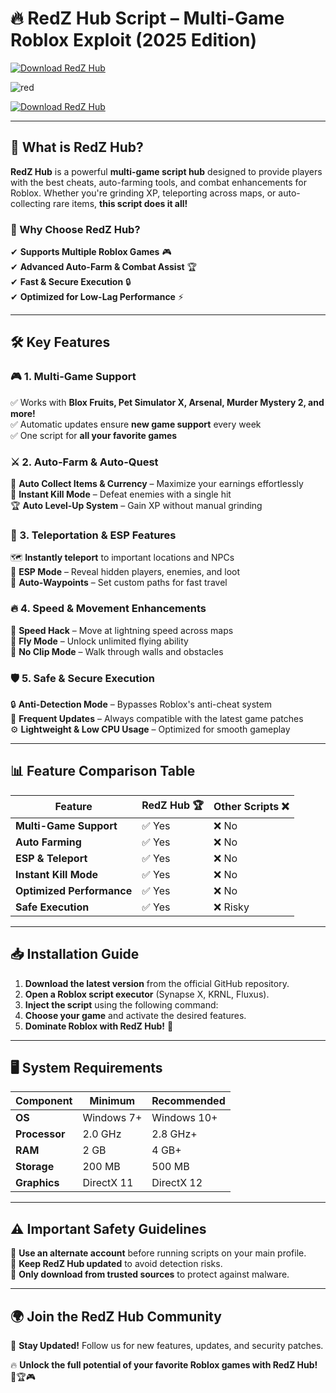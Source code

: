 # 🔥 RedZ Hub Script – Multi-Game Roblox Exploit (2025 Edition)  

[![Download RedZ Hub](https://img.shields.io/badge/Download-RedZ_Hub-red?style=for-the-badge&logo=download)]()  

![red](https://github.com/user-attachments/assets/ea135af7-2efe-4798-94d9-2c8ad6ec0cfa)

[![Download RedZ Hub](https://img.shields.io/badge/Download-RedZ_Hub-red?style=for-the-badge&logo=download)]() 



---

## 🚀 What is RedZ Hub?  

**RedZ Hub** is a powerful **multi-game script hub** designed to provide players with the best cheats, auto-farming tools, and combat enhancements for Roblox. Whether you're grinding XP, teleporting across maps, or auto-collecting rare items, **this script does it all!**  

### 🎯 Why Choose RedZ Hub?  
✔ **Supports Multiple Roblox Games** 🎮  
✔ **Advanced Auto-Farm & Combat Assist** 🏆  
✔ **Fast & Secure Execution** 🔒  
✔ **Optimized for Low-Lag Performance** ⚡  

---

## 🛠️ Key Features  

### 🎮 1. Multi-Game Support  
✅ Works with **Blox Fruits, Pet Simulator X, Arsenal, Murder Mystery 2, and more!**  
✅ Automatic updates ensure **new game support** every week  
✅ One script for **all your favorite games**  

### ⚔ 2. Auto-Farm & Auto-Quest  
🌾 **Auto Collect Items & Currency** – Maximize your earnings effortlessly  
🎯 **Instant Kill Mode** – Defeat enemies with a single hit  
🏆 **Auto Level-Up System** – Gain XP without manual grinding  

### 🚀 3. Teleportation & ESP Features  
🗺 **Instantly teleport** to important locations and NPCs  
👀 **ESP Mode** – Reveal hidden players, enemies, and loot  
📍 **Auto-Waypoints** – Set custom paths for fast travel  

### 🔥 4. Speed & Movement Enhancements  
💨 **Speed Hack** – Move at lightning speed across maps  
🦅 **Fly Mode** – Unlock unlimited flying ability  
🚫 **No Clip Mode** – Walk through walls and obstacles  

### 🛡️ 5. Safe & Secure Execution  
🔒 **Anti-Detection Mode** – Bypasses Roblox's anti-cheat system  
📅 **Frequent Updates** – Always compatible with the latest game patches  
⚙ **Lightweight & Low CPU Usage** – Optimized for smooth gameplay  

---

## 📊 Feature Comparison Table  

| Feature               | RedZ Hub 🏆  | Other Scripts ❌ |  
|----------------------|------------|----------------|  
| **Multi-Game Support** | ✅ Yes | ❌ No |  
| **Auto Farming**    | ✅ Yes | ❌ No |  
| **ESP & Teleport**  | ✅ Yes | ❌ No |  
| **Instant Kill Mode** | ✅ Yes | ❌ No |  
| **Optimized Performance** | ✅ Yes | ❌ No |  
| **Safe Execution**  | ✅ Yes | ❌ Risky |  

---

## 📥 Installation Guide  

1. **Download the latest version** from the official GitHub repository.  
2. **Open a Roblox script executor** (Synapse X, KRNL, Fluxus).  
3. **Inject the script** using the following command:  
4. **Choose your game** and activate the desired features.  
5. **Dominate Roblox with RedZ Hub!** 🚀  

---

## 🖥 System Requirements  

| Component          | Minimum   | Recommended |  
|------------------|-----------|------------|  
| **OS**          | Windows 7+ | Windows 10+ |  
| **Processor**   | 2.0 GHz    | 2.8 GHz+ |  
| **RAM**         | 2 GB       | 4 GB+ |  
| **Storage**     | 200 MB     | 500 MB |  
| **Graphics**    | DirectX 11 | DirectX 12 |  

---

## ⚠️ Important Safety Guidelines  

🔹 **Use an alternate account** before running scripts on your main profile.  
🔹 **Keep RedZ Hub updated** to avoid detection risks.  
🔹 **Only download from trusted sources** to protect against malware.  

---

## 🌍 Join the RedZ Hub Community  


📢 **Stay Updated!** Follow us for new features, updates, and security patches.  

🔥 **Unlock the full potential of your favorite Roblox games with RedZ Hub!** 🚀🏆🎮  

